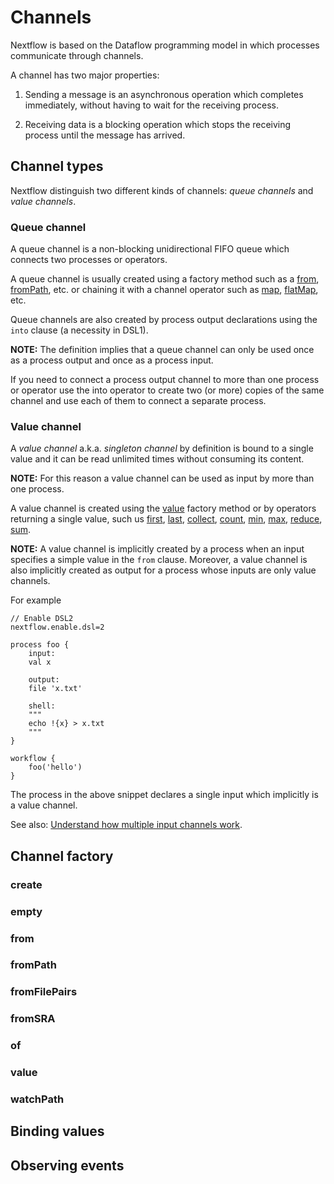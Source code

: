 # Channels

Nextflow is based on the Dataflow programming model in which processes communicate through channels.

A channel has two major properties:

1. Sending a message is an asynchronous operation which completes immediately, without having to wait for the receiving process.

2. Receiving data is a blocking operation which stops the receiving process until the message has arrived.

## Channel types

Nextflow distinguish two different kinds of channels: *queue channels* and *value channels*.

### Queue channel

A queue channel is a non-blocking unidirectional FIFO queue which connects two processes or operators.

A queue channel is usually created using a factory method such as a [from](https://www.nextflow.io/docs/latest/channel.html#from), [fromPath](https://www.nextflow.io/docs/latest/channel.html#frompath), etc. or chaining it with a channel operator such as [map](https://www.nextflow.io/docs/latest/operator.html#operator-map), [flatMap](https://www.nextflow.io/docs/latest/operator.html#operator-flatmap), etc.

Queue channels are also created by process output declarations using the `into` clause (a necessity in DSL1).

**NOTE:** The definition implies that a queue channel can only be used once as a process output and once as a process input.

If you need to connect a process output channel to more than one process or operator use the into operator to create two (or more) copies of the same channel and use each of them to connect a separate process.

### Value channel

A *value channel* a.k.a. *singleton channel* by definition is bound to a single value and it can be read unlimited times without consuming its content.

**NOTE:** For this reason a value channel can be used as input by more than one process.

A value channel is created using the [value](https://www.nextflow.io/docs/latest/channel.html#value) factory method or by operators returning a single value, such us [first](https://www.nextflow.io/docs/latest/operator.html#operator-first), [last](https://www.nextflow.io/docs/latest/operator.html#operator-last), [collect](https://www.nextflow.io/docs/latest/operator.html#operator-collect), [count](https://www.nextflow.io/docs/latest/operator.html#operator-count), [min](https://www.nextflow.io/docs/latest/operator.html#operator-min), [max](https://www.nextflow.io/docs/latest/operator.html#operator-max), [reduce](https://www.nextflow.io/docs/latest/operator.html#operator-reduce), [sum](https://www.nextflow.io/docs/latest/operator.html#operator-sum).

**NOTE:** A value channel is implicitly created by a process when an input specifies a simple value in the `from` clause. Moreover, a value channel is also implicitly created as output for a process whose inputs are only value channels.

For example

```
// Enable DSL2
nextflow.enable.dsl=2

process foo {
    input:
    val x

    output:
    file 'x.txt'

    shell:
    """
    echo !{x} > x.txt
    """
}

workflow {
    foo('hello')
}
```

The process in the above snippet declares a single input which implicitly is a value channel.

See also: [Understand how multiple input channels work](https://www.nextflow.io/docs/latest/process.html#process-understand-how-multiple-input-channels-work).

## Channel factory

### create

### empty

### from

### fromPath

### fromFilePairs

### fromSRA

### of

### value

### watchPath

## Binding values

## Observing events

